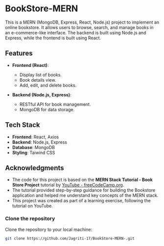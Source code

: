 # BookStore-MERN

This is a MERN (MongoDB, Express, React, Node.js) project to implement an online bookstore. It allows users to browse, search, and manage books in an e-commerce-like interface. The backend is built using Node.js and Express, while the frontend is built using React.

## Features

- **Frontend (React)**:
  - Display list of books.
  - Book details view.
  - Add, edit, and delete books.
  
- **Backend (Node.js, Express)**:
  - RESTful API for book management.
  - MongoDB for data storage.

## Tech Stack

- **Frontend**: React, Axios
- **Backend**: Node.js, Express
- **Database**: MongoDB
- **Styling**: Taiwind CSS
  

## Acknowledgments

- The code for this project is based on the **MERN Stack Tutorial - Book Store Project** tutorial by [YouTube - freeCodeCamp.org](https://youtu.be/-42K44A1oMA?si=TzySqEbXKeVPM21i).
- The tutorial provided step-by-step guidance for building the Bookstore application and helped me understand key concepts of the MERN stack.
- This project was created as part of a learning exercise, following the tutorial on YouTube.




### Clone the repository
Clone the repository to your local machine:

```bash
git clone https://github.com/Jagriti-17/BookStore-MERN-.git




